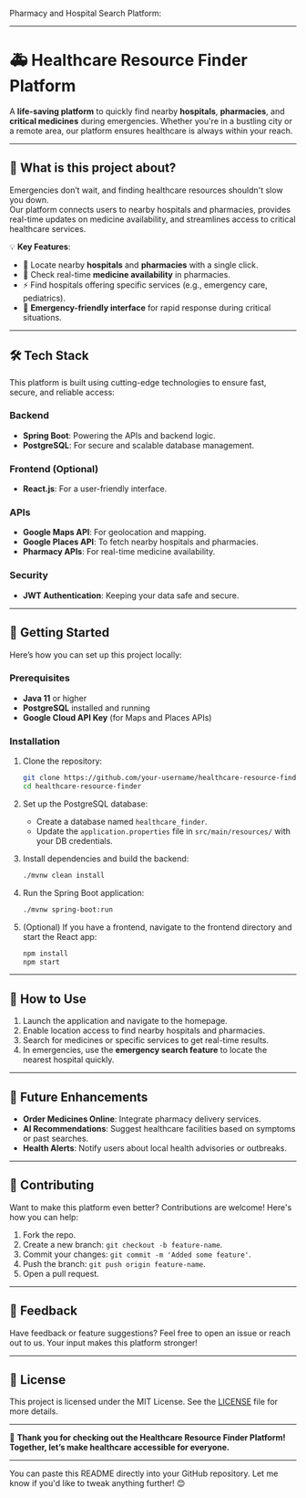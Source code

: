 Pharmacy and Hospital Search Platform:

---

# 🚑 Healthcare Resource Finder Platform

A **life-saving platform** to quickly find nearby **hospitals**, **pharmacies**, and **critical medicines** during emergencies. Whether you're in a bustling city or a remote area, our platform ensures healthcare is always within your reach.  

---

## 🌟 **What is this project about?**

Emergencies don’t wait, and finding healthcare resources shouldn't slow you down.  
Our platform connects users to nearby hospitals and pharmacies, provides real-time updates on medicine availability, and streamlines access to critical healthcare services.  

💡 **Key Features**:  
- 🏥 Locate nearby **hospitals** and **pharmacies** with a single click.  
- 💊 Check real-time **medicine availability** in pharmacies.  
- ⚡️ Find hospitals offering specific services (e.g., emergency care, pediatrics).  
- 🚨 **Emergency-friendly interface** for rapid response during critical situations.  

---

## 🛠 **Tech Stack**

This platform is built using cutting-edge technologies to ensure fast, secure, and reliable access:  

### **Backend**  
- **Spring Boot**: Powering the APIs and backend logic.  
- **PostgreSQL**: For secure and scalable database management.  

### **Frontend (Optional)**  
- **React.js**: For a user-friendly interface.  

### **APIs**  
- **Google Maps API**: For geolocation and mapping.  
- **Google Places API**: To fetch nearby hospitals and pharmacies.  
- **Pharmacy APIs**: For real-time medicine availability.  

### **Security**  
- **JWT Authentication**: Keeping your data safe and secure.  

---

## 🚀 **Getting Started**

Here’s how you can set up this project locally:

### Prerequisites
- **Java 11** or higher  
- **PostgreSQL** installed and running  
- **Google Cloud API Key** (for Maps and Places APIs)  

### Installation  
1. Clone the repository:  
   ```bash
   git clone https://github.com/your-username/healthcare-resource-finder.git
   cd healthcare-resource-finder
   ```  
   
2. Set up the PostgreSQL database:  
   - Create a database named `healthcare_finder`.  
   - Update the `application.properties` file in `src/main/resources/` with your DB credentials.  

3. Install dependencies and build the backend:  
   ```bash
   ./mvnw clean install
   ```  

4. Run the Spring Boot application:  
   ```bash
   ./mvnw spring-boot:run
   ```  

5. (Optional) If you have a frontend, navigate to the frontend directory and start the React app:  
   ```bash
   npm install
   npm start
   ```  

---

## 📍 **How to Use**

1. Launch the application and navigate to the homepage.  
2. Enable location access to find nearby hospitals and pharmacies.  
3. Search for medicines or specific services to get real-time results.  
4. In emergencies, use the **emergency search feature** to locate the nearest hospital quickly.  

---

## 🌱 **Future Enhancements**

- **Order Medicines Online**: Integrate pharmacy delivery services.  
- **AI Recommendations**: Suggest healthcare facilities based on symptoms or past searches.  
- **Health Alerts**: Notify users about local health advisories or outbreaks.  

---

## 🤝 **Contributing**

Want to make this platform even better? Contributions are welcome! Here's how you can help:  

1. Fork the repo.  
2. Create a new branch: `git checkout -b feature-name`.  
3. Commit your changes: `git commit -m 'Added some feature'`.  
4. Push the branch: `git push origin feature-name`.  
5. Open a pull request.  

---

## 💬 **Feedback**

Have feedback or feature suggestions? Feel free to open an issue or reach out to us. Your input makes this platform stronger!  

---

## 📄 **License**

This project is licensed under the MIT License. See the [LICENSE](LICENSE) file for more details.  

---

🌟 **Thank you for checking out the Healthcare Resource Finder Platform! Together, let’s make healthcare accessible for everyone.**

--- 

You can paste this README directly into your GitHub repository. Let me know if you'd like to tweak anything further! 😊
